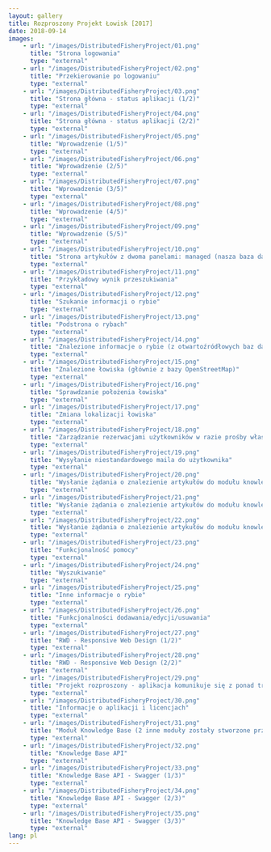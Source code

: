 ```yaml
---
layout: gallery
title: Rozproszony Projekt Łowisk [2017]
date: 2018-09-14
images:
    - url: "/images/DistributedFisheryProject/01.png"
      title: "Strona logowania"
      type: "external"
    - url: "/images/DistributedFisheryProject/02.png"
      title: "Przekierowanie po logowaniu"
      type: "external"
    - url: "/images/DistributedFisheryProject/03.png"
      title: "Strona główna - status aplikacji (1/2)"
      type: "external"
    - url: "/images/DistributedFisheryProject/04.png"
      title: "Strona główna - status aplikacji (2/2)"
      type: "external"
    - url: "/images/DistributedFisheryProject/05.png"
      title: "Wprowadzenie (1/5)"
      type: "external"
    - url: "/images/DistributedFisheryProject/06.png"
      title: "Wprowadzenie (2/5)"
      type: "external"
    - url: "/images/DistributedFisheryProject/07.png"
      title: "Wprowadzenie (3/5)"
      type: "external"
    - url: "/images/DistributedFisheryProject/08.png"
      title: "Wprowadzenie (4/5)"
      type: "external"
    - url: "/images/DistributedFisheryProject/09.png"
      title: "Wprowadzenie (5/5)"
      type: "external"
    - url: "/images/DistributedFisheryProject/10.png"
      title: "Strona artykułów z dwoma panelami: managed (nasza baza danych) oraz knowledge base (przeszukuje internet w celu znalezienia artykułów open source)"
      type: "external"
    - url: "/images/DistributedFisheryProject/11.png"
      title: "Przykładowy wynik przeszukiwania"
      type: "external"
    - url: "/images/DistributedFisheryProject/12.png"
      title: "Szukanie informacji o rybie"
      type: "external"
    - url: "/images/DistributedFisheryProject/13.png"
      title: "Podstrona o rybach"
      type: "external"
    - url: "/images/DistributedFisheryProject/14.png"
      title: "Znalezione informacje o rybie (z otwartoźródłowych baz danych)"
      type: "external"
    - url: "/images/DistributedFisheryProject/15.png"
      title: "Znalezione łowiska (głównie z bazy OpenStreetMap)"
      type: "external"
    - url: "/images/DistributedFisheryProject/16.png"
      title: "Sprawdzanie położenia łowiska"
      type: "external"
    - url: "/images/DistributedFisheryProject/17.png"
      title: "Zmiana lokalizacji łowiska"
      type: "external"
    - url: "/images/DistributedFisheryProject/18.png"
      title: "Zarządzanie rezerwacjami użytkowników w razie prośby właściciela"
      type: "external"
    - url: "/images/DistributedFisheryProject/19.png"
      title: "Wysyłanie niestandardowego maila do użytkownika"
      type: "external"
    - url: "/images/DistributedFisheryProject/20.png"
      title: "Wysłanie żądania o znalezienie artykułów do modułu knowledge base (1/3)"
      type: "external"
    - url: "/images/DistributedFisheryProject/21.png"
      title: "Wysłanie żądania o znalezienie artykułów do modułu knowledge base (2/3)"
      type: "external"
    - url: "/images/DistributedFisheryProject/22.png"
      title: "Wysłanie żądania o znalezienie artykułów do modułu knowledge base (3/3)"
      type: "external"
    - url: "/images/DistributedFisheryProject/23.png"
      title: "Funkcjonalność pomocy"
      type: "external"
    - url: "/images/DistributedFisheryProject/24.png"
      title: "Wyszukiwanie"
      type: "external"
    - url: "/images/DistributedFisheryProject/25.png"
      title: "Inne informacje o rybie"
      type: "external"
    - url: "/images/DistributedFisheryProject/26.png"
      title: "Funkcjonalności dodawania/edycji/usuwania"
      type: "external"
    - url: "/images/DistributedFisheryProject/27.png"
      title: "RWD - Responsive Web Design (1/2)"
      type: "external"
    - url: "/images/DistributedFisheryProject/28.png"
      title: "RWD - Responsive Web Design (2/2)"
      type: "external"
    - url: "/images/DistributedFisheryProject/29.png"
      title: "Projekt rozproszony - aplikacja komunikuje się z ponad trzema modułami"
      type: "external"
    - url: "/images/DistributedFisheryProject/30.png"
      title: "Informacje o aplikacji i licencjach"
      type: "external"
    - url: "/images/DistributedFisheryProject/31.png"
      title: "Moduł Knowledge Base (2 inne moduły zostały stworzone przez inne osoby)"
      type: "external"
    - url: "/images/DistributedFisheryProject/32.png"
      title: "Knowledge Base API"
      type: "external"
    - url: "/images/DistributedFisheryProject/33.png"
      title: "Knowledge Base API - Swagger (1/3)"
      type: "external"
    - url: "/images/DistributedFisheryProject/34.png"
      title: "Knowledge Base API - Swagger (2/3)"
      type: "external"
    - url: "/images/DistributedFisheryProject/35.png"
      title: "Knowledge Base API - Swagger (3/3)"
      type: "external"
lang: pl
---
```

